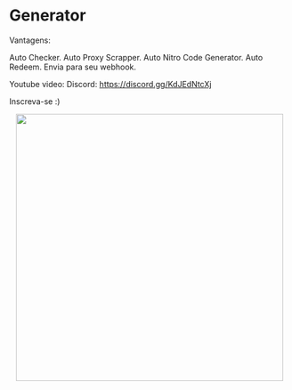# Generator

<p>
Vantagens:

Auto Checker.
Auto Proxy Scrapper.
Auto Nitro Code Generator.
Auto Redeem.
Envia para seu webhook.
</p>

Youtube video:
Discord: https://discord.gg/KdJEdNtcXj

Inscreva-se :)

<p align="center">
  <img src="https://media.discordapp.net/attachments/822659677790928917/1061396092933124106/img.PNG?width=925&height=480" height='480px'/>
  </p>
